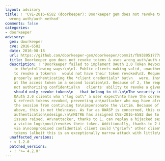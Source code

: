 ```yaml
---
layout: advisory
title: ! 'CVE-2016-6582 (doorkeeper): Doorkeeper gem does not revoke tokens & uses
  wrong auth/auth method'
comments: false
categories:
- doorkeeper
advisory:
  gem: doorkeeper
  cve: 2016-6582
  date: 2016-08-18
  url: https://github.com/doorkeeper-gem/doorkeeper/commit/fb938051777a3c9cb071e96fc66458f8f615bd53
  title: Doorkeeper gem does not revoke tokens & uses wrong auth/auth method
  description: ! "Doorkeeper failed to implement OAuth 2.0 Token Revocation (RFC 7009)
    in the\nfollowing ways:\n\n1. Public clients making valid, unauthenticated calls
    to revoke a token\n   would not have their token revoked\n2. Requests were not
    properly authenticating the *client credentials* but\n   were, instead, looking
    at the access token in a second location\n3. Because of 2, the requests were also
    not authorizing confidential\n   clients' ability to revoke a given token. It
    should only revoke tokens\n   that belong to it.\n\nThe security implication is:
    OAuth 2.0 clients who \"log out\" a user expect\nto have the corresponding access
    & refresh tokens revoked, preventing an\nattacker who may have already hijacked
    the session from continuing to\nimpersonate the victim. Because of the bug described
    above, this is not the\ncase. As far as OWASP is concerned, this counts as broken
    authentication\ndesign.\n\nMITRE has assigned CVE-2016-6582 due to the security
    issues raised. An\nattacker, thanks to 1, can replay a hijacked session after
    a victim logs\nout/revokes their token. Additionally, thanks to 2 & 3, an attacker
    via a\ncompromised confidential client could \"grief\" other clients by revoking\ntheir
    tokens (albeit this is an exceptionally narrow attack with little\nvalue).\n"
  unaffected_versions:
  - < 1.2.0
  patched_versions:
  - ! '>= 4.2.0'
---
```


